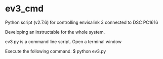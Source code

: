 # ev3_cmd
Python script (v2.7.6) for controlling envisalink 3 connected to DSC PC1616

Developing an instructable for the whole system.

ev3.py is a command line script.
   Open a terminal window

   Execute the following command:
   $ python ev3.py
